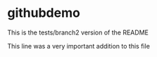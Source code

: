 # githubdemo


This is the tests/branch2 version of the README

This line was a very important addition to this file